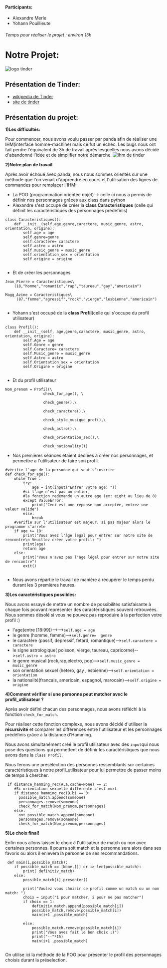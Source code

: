 #### Participants:
* Alexandre Merle
* Yohann Pouillieute


###### Temps pour réaliser le projet : environ 15h

# Notre Projet:
![logo tinder](https://boncoo.ovh/wp-content/uploads/2017/12/Logo-Tinder.svg_.png)


## Présentation de Tinder:
- [wikipedia de Tinder](https://fr.wikipedia.org/wiki/Tinder)
- [site de tinder](https://tinder.com/fr/about)


## Présentation du projet:
__1)Les difficultés:__

Pour commencer, nous avons voulu passer par panda afin de réaliser une IHM(interface homme-machine) mais ce fut un échec.
Les bugs nous ont fait perdre l'équivalent de 3h de travail après lesquelles nous avons décidé d'abandonné l'idée et de simplifier notre démarche.
![ihm de tinder](https://datingranking.net/wp-content/uploads/2021/04/tinder_6.jpg)


__2)Notre plan de travail__

Après avoir échoué avec panda, nous nous sommes orientés sur une méthode que l'on venait d'apprendre en cours et l'utilisation des lignes de commandes pour remplacer l'IHM:
* La POO (programmation orientée objet) 
-> celle ci nous a permis de définir nos personnages grâces aux class dans python
* Alexandre s'est occupé de créer la __class Caracteristiques__ (celle qui définit les caractéristiques des personnages prédéfinis)
```
class Caracteristiques():
    def __init__(self,age,genre,caractere, music_genre, astro, orientation, origine):
        self.age = age
        self.genre=genre
        self.caractere= caractere
        self.astro = astro
        self.music_genre = music_genre
        self.orientation_sex = orientation
        self.origine = origine
        
```

* Et de créer les personnages 

```
Jean_Pierre = Caracteristiques\
    (18,"homme","romantic","rap","taureau","gay","americain")

Magg_Azine = Caracteristiques\
     (87,"femme","agressif","rock","vierge","lesbienne","americain")
     
```
* Yohann s'est occupé de la __class Profil__(celle qui s'occupe du profil utilisateur)

```
class Profil():
    def __init__(self, age,genre,caractere, music_genre, astro, orientation, origine):
        self.Age = age
        self.Genre = genre
        self.Caractere= caractere
        self.Music_genre = music_genre
        self.Astro = astro
        self.Orientation_sex = orientation
        self.Origine = origine
        
```

* Et du profil utilisateur

```
Nom_prenom = Profil(\
                 check_for_age(), \

                 check_genre(),\

                 check_caractere(),\

                 check_style_musique_pref(),\

                 check_astro(),\

                 check_orientation_sex(),\

                 check_nationality())

```
* Nos premières séances étaient dédiées à créer nos personnages, et permettre a l'utilisateur de faire son profil.

```
#vérifie l'age de la personne qui veut s'inscrire
def check_for_age():
    while True :
        try:
            age = int(input("Entrer votre age: "))
        #si l'age n'est pas un entier,
        #la fonction redemande un autre age (ex: eight au lieu de 8)
        except ValueError:
            print("Ceci est une réponse non acceptée, entrez une valeur valide")
        else:
            break
    #verifie sur l'utilisateur est majeur. si pas majeur alors le programme s'arrete
    if age >= 18:
        print("Vous avez l'âge légal pour entrer sur notre site de rencontre\n Veuillez créer votre profil: ")
        print(age)
        return age
    else:
        print("Vous n'avez pas l'âge légal pour entrer sur notre site de rencontre")
        exit()
        
```

* Nous avons répartie le travail de manière à récupérer le temps perdu durant les 3 premières heures.


__3)Les caractéristiques possibles:__

Nous avons essayé de mettre un nombre de possibilités satisfaisante  à chaque fois pouvant représenter des caractéristiques souvent retrouvées. Nous sommes désolé si vous ne pouvez pas reproduire à la perfection votre profil :)
* l'age(entre [18:99])-->-->```self.age = age```
* le genre (homme, femme)-->```self.genre=  genre```
* le caractère (passif, depressif, fetard, romantique)-->```self.caractere = caractere```
* le signe astrologique( poisson, vierge, taureau, capricorne)-->```self.astro = astro```
* le genre musical (rock,rap,electro, pop)-->```self.music_genre = music_genre```
* son orientation sexuel (hetero, gay ,lesbienne)-->```self.orientation = orientation```
* la nationalité(francais, americain, espagnol, marocain)-->```self.origine = origine```


__4)Comment vérifier si une personne peut matcher avec le profil_utilisateur ?__

Après avoir défini chacun des personnages, nous avons réfléchi à la fonction ```check_for_match```.

Pour réaliser cette fonction complexe, nous avons décidé d'utiliser la __récursivité__ et comparer les différences entre l'utilisateur et les personnages prédéfinis grâce à la distance d'Hamming. 

Nous avons simultanément créé le profil utilisateur avec des ```input```qui nous pose des questions qui permettent de définir les caractéristiques que nous avons dans la ```class Profil```. 

Nous ferons une présélection des personnes ressemblants sur certaines caractéristiques à notre profil_utilisateur pour lui permettre de passer moins de temps à chercher.


```
 if distance_hamming_rec(A,a,cache=None) == 2:
    #Si orientation sexuelle différente c'est mort
    if distance_hamming_rec(B,b) == 0:
      possible_match.append(someone)
      personnages.remove(someone)
      check_for_match(Nom_prenom,personnages)
    else:
      not_possible_match.append(someone)
      personnages.remove(someone)
      check_for_match(Nom_prenom,personnages)
```



__5)Le choix final!__


Enfin nous allons laisser le choix à l'utilisateur de match ou non avec certaines personnes. Il pourra soit match et la personne sera alors dans ses favoris ou alors il enlevera la personne de ses recommandations.


```
 def main(i,possible_match):
    if possible_match == [None,[]] or i> len(possible_match):
        print( definitiv_match)
    else:
        possible_match[i].presenter()

        print("Voulez vous choisir ce profil comme un match ou un non match: ")
        choix = input("1 pour matcher, 2 pour ne pas matcher")
        if choix == 1:
            definitiv_match.append(possible_match[i])
            possible_match.remove(possible_match[i])
            main(i+1 ,possible_match)

        else:
            possible_match.remove(possible_match[i])
            print("Vous avez fait le bon choix ;)")
            print("--"*15)
            main(i+1 ,possible_match)


```
On utilise ici la méthode de la POO pour présenter le profil des personnages choisis durant la préselection. 
